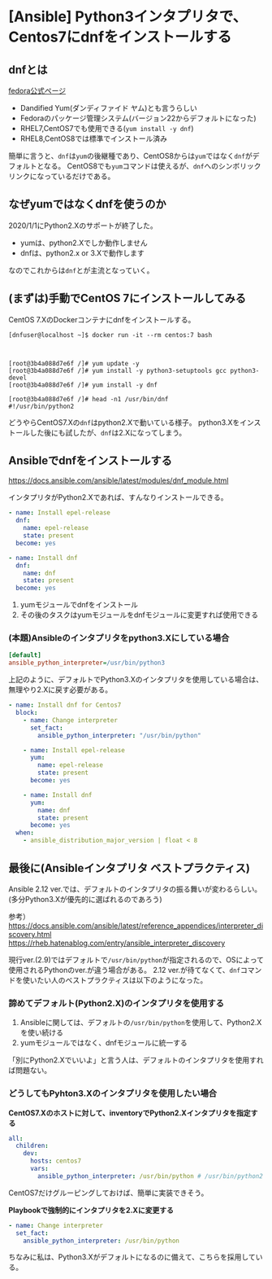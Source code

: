 # [Ansible] Python3インタプリタで、Centos7にdnfをインストールする

## dnfとは

[fedora公式ページ](https://fedoraproject.org/wiki/DNF?rd=Dnf)

- Dandified Yum(ダンディファイド ヤム)とも言うらしい
- Fedoraのパッケージ管理システム(バージョン22からデフォルトになった)
- RHEL7,CentOS7でも使用できる(`yum install -y dnf`)
- RHEL8,CentOS8では標準でインストール済み

簡単に言うと、`dnf`は`yum`の後継種であり、CentOS8からは`yum`ではなく`dnf`がデフォルトとなる。
CentOS8でも`yum`コマンドは使えるが、`dnf`へのシンボリックリンクになっているだけである。

## なぜyumではなくdnfを使うのか

2020/1/1にPython2.Xのサポートが終了した。

- yumは、python2.Xでしか動作しません
- dnfは、python2.x or 3.Xで動作します

なのでこれからは`dnf`とが主流となっていく。

## (まずは)手動でCentOS 7にインストールしてみる

CentOS 7.XのDockerコンテナにdnfをインストールする。

```
[dnfuser@localhost ~]$ docker run -it --rm centos:7 bash



[root@3b4a088d7e6f /]# yum update -y
[root@3b4a088d7e6f /]# yum install -y python3-setuptools gcc python3-devel
[root@3b4a088d7e6f /]# yum install -y dnf

[root@3b4a088d7e6f /]# head -n1 /usr/bin/dnf
#!/usr/bin/python2
```

どうやらCentOS7.Xの`dnf`はpython2.Xで動いている様子。
python3.Xをインストールした後にも試したが、`dnf`は2.Xになってしまう。

## Ansibleでdnfをインストールする

<https://docs.ansible.com/ansible/latest/modules/dnf_module.html>

インタプリタがPython2.Xであれば、すんなりインストールできる。

```yml:playbook.yml
- name: Install epel-release
  dnf:
    name: epel-release
    state: present
  become: yes

- name: Install dnf
  dnf:
    name: dnf
    state: present
  become: yes

```

1. yumモジュールでdnfをインストール
2. その後のタスクはyumモジュールをdnfモジュールに変更すれば使用できる

### (本題)Ansibleのインタプリタをpython3.Xにしている場合

```cfg:ansible.cfg
[default]
ansible_python_interpreter=/usr/bin/python3
```

上記のように、デフォルトでPython3.Xのインタプリタを使用している場合は、無理やり2.Xに戻す必要がある。


```yml:playbook.yml
- name: Install dnf for Centos7
  block:
    - name: Change interpreter
      set_fact:
        ansible_python_interpreter: "/usr/bin/python"

    - name: Install epel-release
      yum:
        name: epel-release
        state: present
      become: yes

    - name: Install dnf
      yum:
        name: dnf
        state: present
      become: yes
  when:
    - ansible_distribution_major_version | float < 8
```

## 最後に(Ansibleインタプリタ ベストプラクティス)

Ansible 2.12 ver.では、デフォルトのインタプリタの振る舞いが変わるらしい。
(多分Python3.Xが優先的に選ばれるのであろう)

参考）
<https://docs.ansible.com/ansible/latest/reference_appendices/interpreter_discovery.html>
<https://rheb.hatenablog.com/entry/ansible_interpreter_discovery>

現行ver.(2.9)ではデフォルトで`/usr/bin/python`が指定されるので、OSによって使用されるPythonのver.が違う場合がある。
2.12 ver.が待てなくて、`dnf`コマンドを使いたい人のベストプラクティスは以下のようになった。

### 諦めてデフォルト(Python2.X)のインタプリタを使用する

1. Ansibleに関しては、デフォルトの`/usr/bin/python`を使用して、Python2.Xを使い続ける
2. yumモジュールではなく、dnfモジュールに統一する

「別にPython2.Xでいいよ」と言う人は、デフォルトのインタプリタを使用すれば問題ない。

### どうしてもPyhton3.Xのインタプリタを使用したい場合

**CentOS7.Xのホストに対して、inventoryでPython2.Xインタプリタを指定する**

```yml:inventory.yml
all:
  children:
    dev:
      hosts: centos7
      vars:
        ansible_python_interpreter: /usr/bin/python # /usr/bin/python2 でもOK
```

CentOS7だけグルーピングしておけば、簡単に実装できそう。

**Playbookで強制的にインタプリタを2.Xに変更する**

```yml:playbook.yml
- name: Change interpreter
  set_fact:
    ansible_python_interpreter: /usr/bin/python
```

ちなみに私は、Python3.Xがデフォルトになるのに備えて、こちらを採用している。

